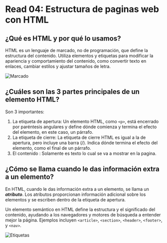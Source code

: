 # Read 04: Estructura de paginas web con HTML
## ¿Qué es HTML y por qué lo usamos?
HTML es un lenguaje de marcado, no de programación, que define la estructura del contenido. Utiliza elementos y etiquetas para modificar la apariencia y comportamiento del contenido, como convertir texto en enlaces, cambiar estilos y ajustar tamaños de letra.

![Marcado](https://encrypted-tbn0.gstatic.com/images?q=tbn:ANd9GcQuc2cxfBRAFc-8uv6E1C_Pm5MPvuE3XLPLSorQ7nVW1XO_yXeYvdTcu0vVvSru72fC4F8&usqp=CAU)

## ¿Cuáles son las 3 partes principales de un elemento HTML?
Son 3 importantes:
1. La etiqueta de apertura: Un elemento HTML, como `<p>`, está encerrado por paréntesis angulares y define dónde comienza y termina el efecto del elemento, en este caso, un párrafo.
2. La etiqueta de cierre: La etiqueta de cierre HTML es igual a la de apertura, pero incluye una barra (/). Indica dónde termina el efecto del elemento, como el final de un párrafo.   
3. El contenido : Solamente es texto lo cual se va a mostrar en la pagina.


## ¿Cómo se llama cuando le das información extra a un elemento?
En HTML, cuando le das información extra a un elemento, se llama un ***atributo***. Los atributos proporcionan información adicional sobre los elementos y se escriben dentro de la etiqueta de apertura.

Un elemento semántico en HTML define la estructura y el significado del contenido, ayudando a los navegadores y motores de búsqueda a entender mejor la página. Ejemplos incluyen `<article>`, `<section>`, `<header>`, `<footer>`, y `<nav>`.

![Etiquetas](https://guru-soft.com/wp-content/uploads/2022/01/%C2%BFQue-es-el-HTML.jpg)